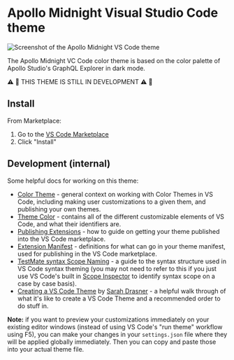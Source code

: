 # Apollo Midnight Visual Studio Code theme

![Screenshot of the Apollo Midnight VS Code theme](https://raw.githubusercontent.com/jglovier/apollo-midnight/master/screenshot.png)

The Apollo Midnight VC Code color theme is based on the color palette of Apollo Studio's GraphQL Explorer in dark mode.

:warning: :construction: THIS THEME IS STILL IN DEVELOPMENT :warning: :construction:

## Install

From Marketplace:

1. Go to the [VS Code Marketplace](https://marketplace.visualstudio.com/items?itemName=jglovier.apollo-midnight-color-theme)
2. Click "Install"

## Development (internal)

Some helpful docs for working on this theme:
- [Color Theme](https://code.visualstudio.com/api/extension-guides/color-theme) - general context on working with Color Themes in VS Code, including making user customizations to a given them, and publishing your own themes.
- [Theme Color](https://code.visualstudio.com/api/references/theme-color) - contains all of the different customizable elements of VS Code, and what their identifiers are.
- [Publishing Extensions](https://code.visualstudio.com/api/working-with-extensions/publishing-extension) - how to guide on getting your theme published into the VS Code marketplace.
- [Extension Manifest](https://code.visualstudio.com/api/references/extension-manifest) - definitions for what can go in your theme manifest, used for publishing in the VS Code marketplace.
- [TestMate syntax Scope Naming](https://www.sublimetext.com/docs/3/scope_naming.html) - a guide to the syntax structure used in VS Code syntax theming (you may not need to refer to this if you just use VS Code's built in [Scope Inspector](https://code.visualstudio.com/api/language-extensions/syntax-highlight-guide#scope-inspector) to identify syntax scope on a case by case basis).
- [Creating a VS Code Theme](https://css-tricks.com/creating-a-vs-code-theme/) by [Sarah Drasner](https://github.com/sdras) - a helpful walk through of what it's like to create a VS Code Theme and a recommended order to do stuff in.

**Note:** if you want to preview your customizations immediately on your existing editor windows (instead of using VS Code's "run theme" workflow using F5), you can make your changes in your `settings.json` file where they will be applied globally immediately. Then you can copy and paste those into your actual theme file.